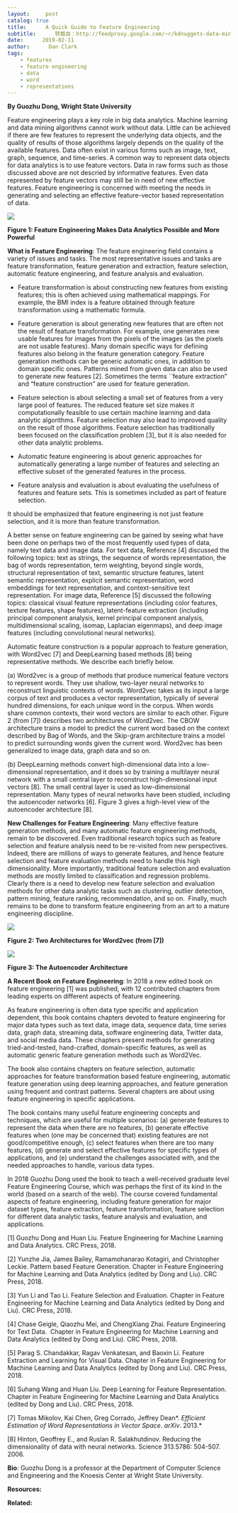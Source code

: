 ```yaml
---
layout:     post
catalog: true
title:      A Quick Guide to Feature Engineering
subtitle:      转载自：http://feedproxy.google.com/~r/kdnuggets-data-mining-analytics/~3/OiUyWwITjYA/quick-guide-feature-engineering.html
date:      2019-02-11
author:      Dan Clark
tags:
    - features
    - feature engineering
    - data
    - word
    - representations
---
```


**By Guozhu Dong, Wright State University**

Feature engineering plays a key role in big data analytics. Machine learning and data mining algorithms cannot work without data. Little can be achieved if there are few features to represent the underlying data objects, and the quality of results of those algorithms largely depends on the quality of the available features. Data often exist in various forms such as image, text, graph, sequence, and time-series. A common way to represent data objects for data analytics is to use feature vectors. Data in raw forms such as those discussed above are not descried by informative features. Even data represented by feature vectors may still be in need of new effective features. Feature engineering is concerned with meeting the needs in generating and selecting an effective feature-vector based representation of data.

![](https://www.kdnuggets.com/wp-content/uploads/feature-engineering-fig-1.jpg)


**Figure 1: Feature Engineering Makes Data Analytics Possible and More Powerful**

**What is Feature Engineering**: The feature engineering field contains a variety of issues and tasks. The most representative issues and tasks are feature transformation, feature generation and extraction, feature selection, automatic feature engineering, and feature analysis and evaluation.

- Feature transformation is about constructing new features from existing features; this is often achieved using mathematical mappings. For example, the BMI index is a feature obtained through feature transformation using a mathematic formula.

- Feature generation is about generating new features that are often not the result of feature transformation. For example, one generates new usable features for images from the pixels of the images (as the pixels are not usable features). Many domain specific ways for defining features also belong in the feature generation category. Feature generation methods can be generic automatic ones, in addition to domain specific ones. Patterns mined from given data can also be used to generate new features [2]. Sometimes the terms ``feature extraction” and “feature construction” are used for feature generation.

- Feature selection is about selecting a small set of features from a very large pool of features. The reduced feature set size makes it computationally feasible to use certain machine learning and data analytic algorithms. Feature selection may also lead to improved quality on the result of those algorithms. Feature selection has traditionally been focused on the classification problem [3], but it is also needed for other data analytic problems.

- Automatic feature engineering is about generic approaches for automatically generating a large number of features and selecting an effective subset of the generated features in the process.

- Feature analysis and evaluation is about evaluating the usefulness of features and feature sets. This is sometimes included as part of feature selection.


It should be emphasized that feature engineering is not just feature selection, and it is more than feature transformation.

A better sense on feature engineering can be gained by seeing what have been done on perhaps two of the most frequently used types of data, namely text data and image data. For text data, Reference [4] discussed the following topics: text as strings, the sequence of words representation, the bag of words representation, term weighting, beyond single words, structural representation of text, semantic structure features, latent semantic representation, explicit semantic representation, word embeddings for text representation, and context-sensitive text representation. For image data, Reference [5] discussed the following topics: classical visual feature representations (including color features, texture features, shape features), latent-feature extraction (including principal component analysis, kernel principal component analysis, multidimensional scaling, isomap, Laplacian eigenmaps), and deep image features (including convolutional neural networks).

Automatic feature construction is a popular approach to feature generation, with Word2vec [7] and DeepLearning based methods [8] being representative methods. We describe each briefly below.

(a) Word2vec is a group of methods that produce numerical feature vectors to represent words. They use shallow, two-layer neural networks to reconstruct linguistic contexts of words. Word2vec takes as its input a large corpus of text and produces a vector representation, typically of several hundred dimensions, for each unique word in the corpus. When words share common contexts, their word vectors are similar to each other. Figure 2 (from [7]) describes two architectures of Word2vec. The CBOW architecture trains a model to predict the current word based on the context described by Bag of Words, and the Skip-gram architecture trains a model to predict surrounding words given the current word. Word2vec has been generalized to image data, graph data and so on.

(b) DeepLearning methods convert high-dimensional data into a low-dimensional representation, and it does so by training a multilayer neural network with a small central layer to reconstruct high-dimensional input vectors [8]. The small central layer is used as low-dimensional representation. Many types of neural networks have been studied, including the autoencoder networks [6]. Figure 3 gives a high-level view of the autoencoder architecture [8].

**New Challenges for Feature Engineering**: Many effective feature generation methods, and many automatic feature engineering methods, remain to be discovered. Even traditional research topics such as feature selection and feature analysis need to be re-visited from new perspectives. Indeed, there are millions of ways to generate features, and hence feature selection and feature evaluation methods need to handle this high dimensionality. More importantly, traditional feature selection and evaluation methods are mostly limited to classification and regression problems. Clearly there is a need to develop new feature selection and evaluation methods for other data analytic tasks such as clustering, outlier detection, pattern mining, feature ranking, recommendation, and so on.  Finally, much remains to be done to transform feature engineering from an art to a mature engineering discipline.

![](https://www.kdnuggets.com/wp-content/uploads/feature-engineering-fig-2.jpg)


**Figure 2: Two Architectures for Word2vec (from [7])**

![](https://www.kdnuggets.com/wp-content/uploads/feature-engineering-fig-3.jpg)


**Figure 3: The Autoencoder Architecture**

**A Recent Book on Feature Engineering**: In 2018 a new edited book on feature engineering [1] was published, with 12 contributed chapters from leading experts on different aspects of feature engineering.

As feature engineering is often data type specific and application dependent, this book contains chapters devoted to feature engineering for major data types such as text data, image data, sequence data, time series data, graph data, streaming data, software engineering data, Twitter data, and social media data. These chapters present methods for generating tried-and-tested, hand-crafted, domain-specific features, as well as automatic generic feature generation methods such as Word2Vec.

The book also contains chapters on feature selection, automatic approaches for feature transformation based feature engineering, automatic feature generation using deep learning approaches, and feature generation using frequent and contrast patterns. Several chapters are about using feature engineering in specific applications.

The book contains many useful feature engineering concepts and techniques, which are useful for multiple scenarios: (a) generate features to represent the data when there are no features, (b) generate effective features when (one may be concerned that) existing features are not good/competitive enough, (c) select features when there are too many features, (d) generate and select effective features for specific types of applications, and (e) understand the challenges associated with, and the needed approaches to handle, various data types.

In 2018 Guozhu Dong used the book to teach a well-received graduate level Feature Engineering Course, which was perhaps the first of its kind in the world (based on a search of the web). The course covered fundamental aspects of feature engineering, including feature generation for major dataset types, feature extraction, feature transformation, feature selection for different data analytic tasks, feature analysis and evaluation, and applications.

[1] Guozhu Dong and Huan Liu. Feature Engineering for Machine Learning and Data Analytics. CRC Press, 2018.

[2] Yunzhe Jia, James Bailey, Ramamohanarao Kotagiri, and Christopher Leckie. Pattern based Feature Generation. Chapter in Feature Engineering for Machine Learning and Data Analytics (edited by Dong and Liu). CRC Press, 2018.

[3] Yun Li and Tao Li. Feature Selection and Evaluation. Chapter in Feature Engineering for Machine Learning and Data Analytics (edited by Dong and Liu). CRC Press, 2018.

[4] Chase Geigle, Qiaozhu Mei, and ChengXiang Zhai. Feature Engineering for Text Data.  Chapter in Feature Engineering for Machine Learning and Data Analytics (edited by Dong and Liu). CRC Press, 2018.

[5] Parag S. Chandakkar, Ragav Venkatesan, and Baoxin Li. Feature Extraction and Learning for Visual Data. Chapter in Feature Engineering for Machine Learning and Data Analytics (edited by Dong and Liu). CRC Press, 2018.

[6] Suhang Wang and Huan Liu. Deep Learning for Feature Representation. Chapter in Feature Engineering for Machine Learning and Data Analytics (edited by Dong and Liu). CRC Press, 2018.

[7] Tomas Mikolov, Kai Chen, Greg Corrado, Jeffrey Dean*. *Efficient Estimation of Word Representations in Vector Space*. *arXiv*. 2013.*

[8] Hinton, Geoffrey E., and Ruslan R. Salakhutdinov. Reducing the dimensionality of data with neural networks. Science 313.5786: 504-507. 2006.

**Bio**: Guozhu Dong is a professor at the Department of Computer Science and Engineering and the Knoesis Center at Wright State University.

**Resources:**

**Related:**


